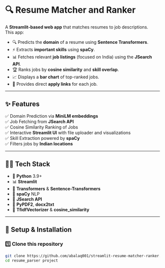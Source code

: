 # 🔍 Resume Matcher and Ranker

A **Streamlit-based web app** that matches resumes to job descriptions.  
This app:
- 🔍 Predicts the **domain** of a resume using **Sentence Transformers**.
- ⚡ Extracts **important skills** using **spaCy**.
- 📊 Fetches relevant **job listings** (focused on India) using the **JSearch API**.
- 🏆 Ranks jobs by **cosine similarity** and **skill overlap**.
- 📈 Displays a **bar chart** of top-ranked jobs.
- 📄 Provides direct **apply links** for each job.

---

## ✨ Features
✅ Domain Prediction via **MiniLM embeddings**  
✅ Job Fetching from **JSearch API**  
✅ Cosine Similarity Ranking of Jobs  
✅ Interactive **Streamlit UI** with file uploader and visualizations  
✅ Skill Extraction powered by **spaCy**  
✅ Filters jobs by **Indian locations**  

---

## 🧑‍💻 Tech Stack
- 🐍 **Python** 3.9+
- 📊 **Streamlit**
- 🧠 **Transformers** & **Sentence-Transformers**
- 🔧 **spaCy** NLP
- 📡 **JSearch API**
- 📂 **PyPDF2**, **docx2txt**
- 📐 **TfidfVectorizer** & **cosine_similarity**

---

## 🚀 Setup & Installation

### 1️⃣ Clone this repository
```bash
git clone https://github.com/abalaq001/streamlit-resume-matcher-ranker.git
cd resume_parser project
